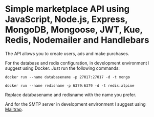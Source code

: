 # Simple marketplace API using JavaScript, Node.js, Express, MongoDB, Mongoose, JWT, Kue, Redis, Nodemailer and Handlebars

The API allows you to create users, ads and make purchases.

For the database and redis configuration, in development environment I suggest using Docker. Just run the following commands:

```shell
docker run --name databasename -p 27017:27017 -d -t mongo
```

```shell
docker run --name redisname -p 6379:6379 -d -t redis:alpine
```

Replace databasename and redisname with the name you prefer.

And for the SMTP server in development environment I suggest using [Mailtrap](https://mailtrap.io/).
